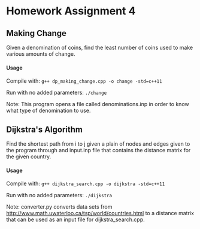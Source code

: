 # Homework Assignment 4

## Making Change

Given a denomination of coins, find the least number of coins used to make various amounts of change.

#### Usage

Compile with: `g++ dp_making_change.cpp -o change -std=c++11`

Run with no added parameters: `./change`

Note: This program opens a file called denominations.inp in order to know what type of denomination to use.

## Dijkstra's Algorithm

Find the shortest path from i to j given a plain of nodes and edges given to the program through and input.inp file that contains the distance matrix for the given country.

#### Usage

Compile with: `g++ dijkstra_search.cpp -o dijkstra -std=c++11`

Run with no added parameters: `./dijkstra`

Note: converter.py converts data sets from http://www.math.uwaterloo.ca/tsp/world/countries.html to a distance matrix that can be used as an input file for dijkstra_search.cpp.
